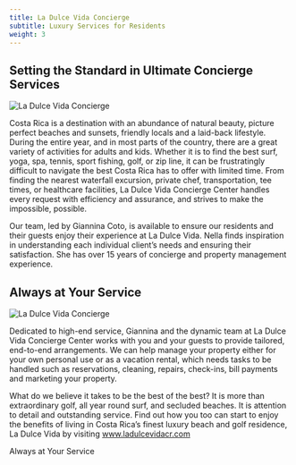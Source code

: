 ```yaml
---
title: La Dulce Vida Concierge
subtitle: Luxury Services for Residents
weight: 3
---
```

## Setting the Standard in Ultimate Concierge Services

![La Dulce Vida Concierge](/images/pages/concierge-2-small.jpg)

Costa Rica is a destination with an abundance of natural beauty, picture perfect beaches and sunsets, friendly locals and a laid-back lifestyle. During the entire year, and in most parts of the country, there are a great variety of activities for adults and kids. Whether it is to find the best surf, yoga, spa, tennis, sport fishing, golf, or zip line, it can be frustratingly difficult to navigate the best Costa Rica has to offer with limited time. From finding the nearest waterfall excursion, private chef, transportation, tee times, or healthcare facilities, La Dulce Vida Concierge Center handles every request with efficiency and assurance, and strives to make the impossible, possible.

Our team, led by Giannina Coto, is available to ensure our residents and their guests enjoy their experience at La Dulce Vida. Nella finds inspiration in understanding each individual client’s needs and ensuring their satisfaction. She has over 15 years of concierge and property management experience.

## Always at Your Service

![La Dulce Vida Concierge](/images/pages/concierge-1-small.jpg)

Dedicated to high-end service, Giannina and the dynamic team at La Dulce Vida Concierge Center works with you and your guests to provide tailored, end-to-end arrangements. We can help manage your property either for your own personal use or as a vacation rental, which needs tasks to be handled such as reservations, cleaning, repairs, check-ins, bill payments and marketing your property.

What do we believe it takes to be the best of the best? It is more than extraordinary golf, all year round surf, and secluded beaches. It is attention to detail and outstanding service. Find out how you too can start to enjoy the benefits of living in Costa Rica’s finest luxury beach and golf residence, La Dulce Vida by visiting www.ladulcevidacr.com


Always at Your Service
